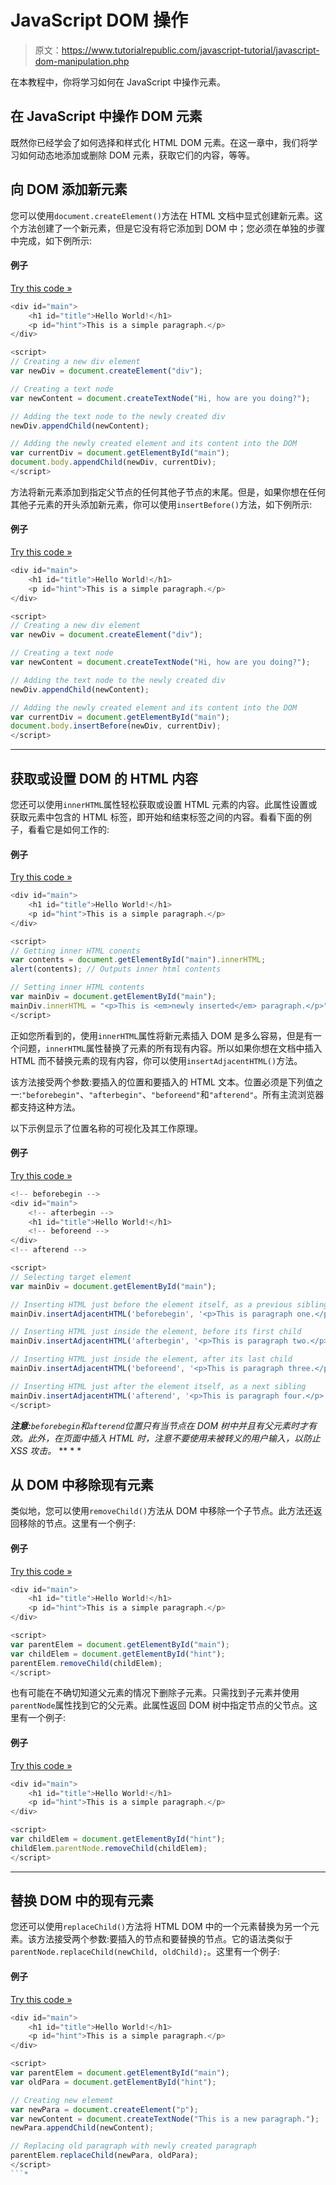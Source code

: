 # JavaScript DOM 操作

> 原文：<https://www.tutorialrepublic.com/javascript-tutorial/javascript-dom-manipulation.php>

在本教程中，你将学习如何在 JavaScript 中操作元素。

## 在 JavaScript 中操作 DOM 元素

既然你已经学会了如何选择和样式化 HTML DOM 元素。在这一章中，我们将学习如何动态地添加或删除 DOM 元素，获取它们的内容，等等。

## 向 DOM 添加新元素

您可以使用`document.createElement()`方法在 HTML 文档中显式创建新元素。这个方法创建了一个新元素，但是它没有将它添加到 DOM 中；您必须在单独的步骤中完成，如下例所示:

#### 例子

[Try this code »](../codelab.php?topic=javascript&file=insert-new-element-into-the-dom "Try this code using online Editor")

```js
<div id="main">
    <h1 id="title">Hello World!</h1>
    <p id="hint">This is a simple paragraph.</p>
</div>

<script>
// Creating a new div element 
var newDiv = document.createElement("div");

// Creating a text node 
var newContent = document.createTextNode("Hi, how are you doing?");

// Adding the text node to the newly created div
newDiv.appendChild(newContent);

// Adding the newly created element and its content into the DOM 
var currentDiv = document.getElementById("main"); 
document.body.appendChild(newDiv, currentDiv);
</script>
```

方法将新元素添加到指定父节点的任何其他子节点的末尾。但是，如果你想在任何其他子元素的开头添加新元素，你可以使用`insertBefore()`方法，如下例所示:

#### 例子

[Try this code »](../codelab.php?topic=javascript&file=insert-new-element-at-the-beginning "Try this code using online Editor")

```js
<div id="main">
    <h1 id="title">Hello World!</h1>
    <p id="hint">This is a simple paragraph.</p>
</div>

<script>
// Creating a new div element 
var newDiv = document.createElement("div");

// Creating a text node 
var newContent = document.createTextNode("Hi, how are you doing?");

// Adding the text node to the newly created div
newDiv.appendChild(newContent);

// Adding the newly created element and its content into the DOM 
var currentDiv = document.getElementById("main"); 
document.body.insertBefore(newDiv, currentDiv);
</script>
```

* * *

## 获取或设置 DOM 的 HTML 内容

您还可以使用`innerHTML`属性轻松获取或设置 HTML 元素的内容。此属性设置或获取元素中包含的 HTML 标签，即开始和结束标签之间的内容。看看下面的例子，看看它是如何工作的:

#### 例子

[Try this code »](../codelab.php?topic=javascript&file=get-set-inner-html-of-an-element "Try this code using online Editor")

```js
<div id="main">
    <h1 id="title">Hello World!</h1>
    <p id="hint">This is a simple paragraph.</p>
</div>

<script>
// Getting inner HTML conents
var contents = document.getElementById("main").innerHTML;
alert(contents); // Outputs inner html contents

// Setting inner HTML contents
var mainDiv = document.getElementById("main");
mainDiv.innerHTML = "<p>This is <em>newly inserted</em> paragraph.</p>";
</script>
```

正如您所看到的，使用`innerHTML`属性将新元素插入 DOM 是多么容易，但是有一个问题，`innerHTML`属性替换了元素的所有现有内容。所以如果你想在文档中插入 HTML 而不替换元素的现有内容，你可以使用`insertAdjacentHTML()`方法。

该方法接受两个参数:要插入的位置和要插入的 HTML 文本。位置必须是下列值之一:`"beforebegin"`、`"afterbegin"`、`"beforeend"`和`"afterend"`。所有主流浏览器都支持这种方法。

以下示例显示了位置名称的可视化及其工作原理。

#### 例子

[Try this code »](../codelab.php?topic=javascript&file=insert-html-without-replacing-the-existing-content "Try this code using online Editor")

```js
<!-- beforebegin -->
<div id="main">
    <!-- afterbegin -->
    <h1 id="title">Hello World!</h1>
    <!-- beforeend -->
</div>
<!-- afterend -->

<script>
// Selecting target element
var mainDiv = document.getElementById("main");

// Inserting HTML just before the element itself, as a previous sibling
mainDiv.insertAdjacentHTML('beforebegin', '<p>This is paragraph one.</p>');

// Inserting HTML just inside the element, before its first child
mainDiv.insertAdjacentHTML('afterbegin', '<p>This is paragraph two.</p>');

// Inserting HTML just inside the element, after its last child
mainDiv.insertAdjacentHTML('beforeend', '<p>This is paragraph three.</p>');

// Inserting HTML just after the element itself, as a next sibling
mainDiv.insertAdjacentHTML('afterend', '<p>This is paragraph four.</p>');
</script>
```

 ***注意:**`beforebegin`和`afterend`位置只有当节点在 DOM 树中并且有父元素时才有效。此外，在页面中插入 HTML 时，注意不要使用未被转义的用户输入，以防止 XSS 攻击。*  ** * *

## 从 DOM 中移除现有元素

类似地，您可以使用`removeChild()`方法从 DOM 中移除一个子节点。此方法还返回移除的节点。这里有一个例子:

#### 例子

[Try this code »](../codelab.php?topic=javascript&file=remove-an-element-from-the-dom "Try this code using online Editor")

```js
<div id="main">
    <h1 id="title">Hello World!</h1>
    <p id="hint">This is a simple paragraph.</p>
</div>

<script>
var parentElem = document.getElementById("main");
var childElem = document.getElementById("hint");
parentElem.removeChild(childElem);
</script>
```

也有可能在不确切知道父元素的情况下删除子元素。只需找到子元素并使用`parentNode`属性找到它的父元素。此属性返回 DOM 树中指定节点的父节点。这里有一个例子:

#### 例子

[Try this code »](../codelab.php?topic=javascript&file=remove-child-element-without-knowing-its-parent "Try this code using online Editor")

```js
<div id="main">
    <h1 id="title">Hello World!</h1>
    <p id="hint">This is a simple paragraph.</p>
</div>

<script>
var childElem = document.getElementById("hint");
childElem.parentNode.removeChild(childElem);
</script>
```

* * *

## 替换 DOM 中的现有元素

您还可以使用`replaceChild()`方法将 HTML DOM 中的一个元素替换为另一个元素。该方法接受两个参数:要插入的节点和要替换的节点。它的语法类似于`parentNode.replaceChild(newChild, oldChild);`。这里有一个例子:

#### 例子

[Try this code »](../codelab.php?topic=javascript&file=replace-an-element-with-another-element-in-the-dom "Try this code using online Editor")

```js
<div id="main">
    <h1 id="title">Hello World!</h1>
    <p id="hint">This is a simple paragraph.</p>
</div>

<script>
var parentElem = document.getElementById("main");
var oldPara = document.getElementById("hint");

// Creating new elememt
var newPara = document.createElement("p");
var newContent = document.createTextNode("This is a new paragraph.");
newPara.appendChild(newContent);

// Replacing old paragraph with newly created paragraph
parentElem.replaceChild(newPara, oldPara);
</script>
```*